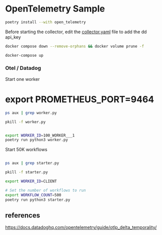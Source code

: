 # OpenTelemetry Sample


``` bash
poetry install --with open_telemetry
```

Before starting the collector, edit the [collector.yaml](collector%2Fcollector.yaml) file to add the dd api_key


```bash
docker compose down --remove-orphans && docker volume prune -f

docker-compose up 

```

### Otel / Datadog




Start one worker

# export PROMETHEUS_PORT=9464


``` bash
ps aux | grep worker.py

pkill -f worker.py


export WORKER_ID=100_WORKER___1 
poetry run python3 worker.py
```



Start 50K workflows

``` bash

ps aux | grep starter.py

pkill -f starter.py

export WORKER_ID=CLIENT

# Set the number of workflows to run
export WORKFLOW_COUNT=500
poetry run python3 starter.py
```


## references
https://docs.datadoghq.com/opentelemetry/guide/otlp_delta_temporality/


